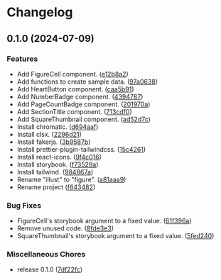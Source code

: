 # Changelog

## 0.1.0 (2024-07-09)


### Features

* Add FigureCell component. ([e12b8a2](https://github.com/ryohidaka/xiv-ui/commit/e12b8a2ec66df90bfa445dae7fac86fd2c4c962f))
* Add functions to create sample data. ([97a0638](https://github.com/ryohidaka/xiv-ui/commit/97a06388cffeedc937fedd61477082cbfa13488e))
* Add HeartButton component. ([caa5b91](https://github.com/ryohidaka/xiv-ui/commit/caa5b916a071e97462e5b7ad64c75c6c3a752158))
* Add NumberBadge component. ([4394787](https://github.com/ryohidaka/xiv-ui/commit/439478752e10b3f3e065ac2dcc38d9f222e80297))
* Add PageCountBadge component. ([201970a](https://github.com/ryohidaka/xiv-ui/commit/201970a4f14b26ccaca08c0e8c335f6900075346))
* Add SectionTitle component. ([713cdf0](https://github.com/ryohidaka/xiv-ui/commit/713cdf077ca8c140cf573af6da3ce574dfd43c49))
* Add SquareThumbnail component. ([ad52d7c](https://github.com/ryohidaka/xiv-ui/commit/ad52d7c42ae03c047da876377804fea07297605f))
* Install chromatic. ([d694aaf](https://github.com/ryohidaka/xiv-ui/commit/d694aaf36f6dd2906071d8f6b87037190e1d8da7))
* Install clsx. ([2296d21](https://github.com/ryohidaka/xiv-ui/commit/2296d215cdfb62ee4b65cb80b09cb1bff086e0fd))
* Install fakerjs. ([3b9587b](https://github.com/ryohidaka/xiv-ui/commit/3b9587be8439c8bc042ee6b0671412218371ae4a))
* Install prettier-plugin-tailwindcss. ([15c4261](https://github.com/ryohidaka/xiv-ui/commit/15c4261e86069d5917ed41963beb0ad9b348b36a))
* Install react-icons. ([9f4c016](https://github.com/ryohidaka/xiv-ui/commit/9f4c016587aba2d85cb60d02acd72f2169f939ad))
* Install storybook. ([f73529a](https://github.com/ryohidaka/xiv-ui/commit/f73529a1dc7ab36639e8c217354822eeacc49d4b))
* Install tailwind. ([984867a](https://github.com/ryohidaka/xiv-ui/commit/984867aabed0e72ef45638a162fe4aac421f8a5d))
* Rename "illust" to "figure". ([a81aaa9](https://github.com/ryohidaka/xiv-ui/commit/a81aaa92895f273e7b4cb9846de84afbe4bb9246))
* Rename project ([f643482](https://github.com/ryohidaka/xiv-ui/commit/f64348241c5799e139a6b88dfcaac099ccc3cc34))


### Bug Fixes

* FigureCell's storybook argument to a fixed value. ([61f396a](https://github.com/ryohidaka/xiv-ui/commit/61f396a744e2c1469c0008ea2e47cec0cc6e1058))
* Remove unused code. ([8fde3e3](https://github.com/ryohidaka/xiv-ui/commit/8fde3e37b9d69d287be70386c5a2360d7f8d6c54))
* SquareThumbnail's storybook argument to a fixed value. ([5fed240](https://github.com/ryohidaka/xiv-ui/commit/5fed240000582f439832228b635771e45ab4d8d8))


### Miscellaneous Chores

* release 0.1.0 ([7df22fc](https://github.com/ryohidaka/xiv-ui/commit/7df22fc02d35f14d2aa5e2013fe903b0fef98dc2))
